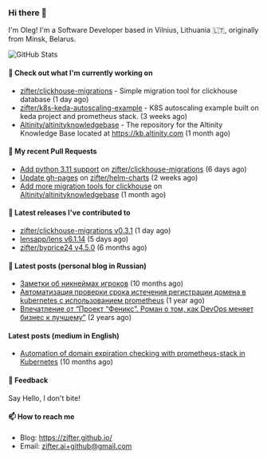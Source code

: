 ### Hi there 👋

I'm Oleg! I'm a Software Developer based in Vilnius, Lithuania 🇱🇹, originally from Minsk, Belarus.

![GitHub Stats](https://github-readme-stats.vercel.app/api?username=zifter&count_private=true&theme=tokyonight&show_icons=true)

#### 👷 Check out what I'm currently working on

- [zifter/clickhouse-migrations](https://github.com/zifter/clickhouse-migrations) - Simple migration tool for clickhouse database (1 day ago)
- [zifter/k8s-keda-autoscaling-example](https://github.com/zifter/k8s-keda-autoscaling-example) - K8S autoscaling example built on keda project and prometheus stack. (3 weeks ago)
- [Altinity/altinityknowledgebase](https://github.com/Altinity/altinityknowledgebase) - The repository for the Altinity Knowledge Base located at https://kb.altinity.com (1 month ago)

#### 🔨 My recent Pull Requests

- [Add python 3.11 support](https://github.com/zifter/clickhouse-migrations/pull/12) on [zifter/clickhouse-migrations](https://github.com/zifter/clickhouse-migrations) (6 days ago)
- [Update gh-pages](https://github.com/zifter/helm-charts/pull/28) on [zifter/helm-charts](https://github.com/zifter/helm-charts) (2 weeks ago)
- [Add more migration tools for clickhouse](https://github.com/Altinity/altinityknowledgebase/pull/44) on [Altinity/altinityknowledgebase](https://github.com/Altinity/altinityknowledgebase) (1 month ago)

#### 🚀 Latest releases I've contributed to
- [zifter/clickhouse-migrations v0.3.1](https://github.com/zifter/clickhouse-migrations/releases/tag/v0.3.1) (1 day ago)
- [lensapp/lens v6.1.14](https://github.com/lensapp/lens/releases/tag/v6.1.14) (5 days ago)
- [zifter/byprice24 v4.5.0](https://github.com/zifter/byprice24/releases/tag/v4.5.0) (6 months ago)

#### 📄 Latest posts (personal blog in Russian)
- [Заметки об никнеймах игроков](https://zifter.github.io/offtopic/gamedev/2021/12/10/nicknames-in-games.html) (10 months ago)
- [Автоматизация проверки срока истечения регистрации домена в kubernetes с использованием prometheus](https://zifter.github.io/devops/2021/09/12/domain-expiration-prometheus-exporter.html) (1 year ago)
- [Впечатление от “Проект “Феникс”. Роман о том, как DevOps меняет бизнес к лучшему”](https://zifter.github.io/offtopic/2021/01/09/fenix-book-review.html) (2 years ago)

#### Latest posts (medium in English)
- [Automation of domain expiration checking with prometheus-stack in Kubernetes](https://medium.com/@olegstrokachuk/automation-of-domain-expiration-checking-with-prometheus-stack-in-kubernetes-ea4e4571f5b4?source=rss-766601af1f16------2) (10 months ago)

#### 💬 Feedback

Say Hello, I don't bite!

#### 📫 How to reach me

- Blog: https://zifter.github.io/
- Email: zifter.ai+github@gmail.com
